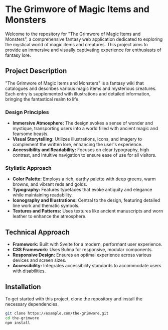 # The Grimwore of Magic Items and Monsters

Welcome to the repository for "The Grimwore of Magic Items and Monsters", a comprehensive fantasy web application dedicated to exploring the mystical world of magic items and creatures. This project aims to provide an immersive and visually captivating experience for enthusiasts of fantasy lore.

## Project Description

"The Grimwore of Magic Items and Monsters" is a fantasy wiki that catalogues and describes various magic items and mysterious creatures. Each entry is supplemented with illustrations and detailed information, bringing the fantastical realm to life.

### Design Principles

- **Immersive Atmosphere:** The design evokes a sense of wonder and mystique, transporting users into a world filled with ancient magic and fearsome beasts.
- **Visual Storytelling:** Utilizes illustrations, icons, and imagery to complement the written lore, enhancing the user's experience.
- **Accessibility and Readability:** Focuses on clear typography, high contrast, and intuitive navigation to ensure ease of use for all visitors.

### Stylistic Approach

- **Color Palette:** Employs a rich, earthy palette with deep greens, warm browns, and vibrant reds and golds.
- **Typography:** Features typefaces that evoke antiquity and elegance while maintaining readability.
- **Iconography and Illustrations:** Central to the design, featuring detailed line work and thematic symbols.
- **Textures and Patterns:** Uses textures like ancient manuscripts and worn leather to enhance the atmosphere.

## Technical Approach

- **Framework:** Built with Svelte for a modern, performant user experience.
- **CSS Framework:** Uses Bulma for responsive, modular components.
- **Responsive Design:** Ensures an optimal experience across various devices and screen sizes.
- **Accessibility:** Integrates accessibility standards to accommodate users with disabilities.

## Installation

To get started with this project, clone the repository and install the necessary dependencies.

```bash
git clone https://example.com/the-grimwore.git
cd the-grimwore
npm install
```
